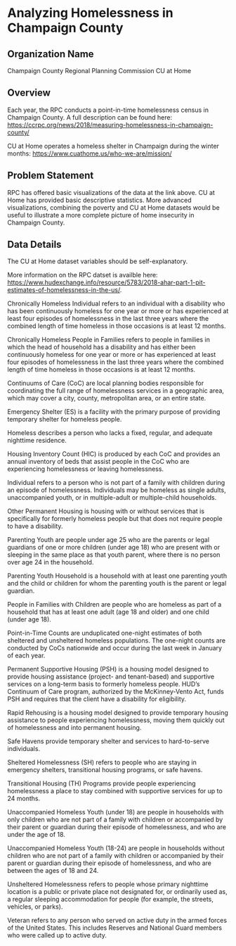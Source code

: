 # Analyzing Homelessness in Champaign County

## Organization Name
Champaign County Regional Planning Commission
CU at Home

## Overview
Each year, the RPC conducts a point-in-time homelessness census in Champaign County.  A full description can be found here: 
https://ccrpc.org/news/2018/measuring-homelessness-in-champaign-county/

CU at Home operates a homeless shelter in Champaign during the winter months: https://www.cuathome.us/who-we-are/mission/

## Problem Statement
RPC has offered basic visualizations of the data at the link above.  CU at Home has provided basic descriptive statistics. More advanced visualizations, combining the poverty and CU at Home datasets would be useful to illustrate a more complete picture of home insecurity in Champaign County. 


## Data Details
The CU at Home dataset variables should be self-explanatory. 

More information on the RPC datset is availble here: https://www.hudexchange.info/resource/5783/2018-ahar-part-1-pit-estimates-of-homelessness-in-the-us/.

Chronically Homeless Individual refers to an individual with a disability who has been continuously homeless for one year or more or has experienced at least four episodes of homelessness in the last three years where the combined length of time homeless in those occasions is at least 12 months.

Chronically Homeless People in Families refers to people in families in which the head of household has a disability and has either been continuously homeless for one year or more or has experienced at least four episodes of homelessness in the last three years where the combined length of time homeless in those occasions is at least 12 months.

Continuums of Care (CoC) are local planning bodies responsible for coordinating the full range of homelessness services in a geographic area, which may cover a city, county, metropolitan area, or an entire state.

Emergency Shelter (ES) is a facility with the primary purpose of providing temporary shelter for homeless people.

Homeless describes a person who lacks a fixed, regular, and adequate nighttime residence.

Housing Inventory Count (HIC) is produced by each CoC and provides an annual inventory of beds that assist people in the CoC who are experiencing homelessness or leaving homelessness.

Individual refers to a person who is not part of a family with children during an episode of homelessness. Individuals may be homeless as single adults, unaccompanied youth, or in multiple-adult or multiple-child households.

Other Permanent Housing is housing with or without services that is specifically for formerly homeless people but that does not require people to have a disability.

Parenting Youth are people under age 25 who are the parents or legal guardians of one or more children (under age 18) who are present with or sleeping in the same place as that youth parent, where there is no person over age 24 in the household.

Parenting Youth Household is a household with at least one parenting youth and the child or children for whom the parenting youth is the parent or legal guardian.

People in Families with Children are people who are homeless as part of a household that has at least one adult (age 18 and older) and one child (under age 18).

Point-in-Time Counts are unduplicated one-night estimates of both sheltered and unsheltered homeless populations. The one-night counts are conducted by CoCs nationwide and occur during the last week in January of each year.

Permanent Supportive Housing (PSH) is a housing model designed to provide housing assistance (project- and tenant-based) and supportive services on a long-term basis to formerly homeless people. HUD’s Continuum of Care program, authorized by the McKinney-Vento Act, funds PSH and requires that the client have a disability for eligibility.

Rapid Rehousing is a housing model designed to provide temporary housing assistance to people experiencing homelessness, moving them quickly out of homelessness and into permanent housing.

Safe Havens provide temporary shelter and services to hard-to-serve individuals.

Sheltered Homelessness (SH) refers to people who are staying in emergency shelters, transitional housing programs, or safe havens.

Transitional Housing (TH) Programs provide people experiencing homelessness a place to stay combined with supportive services for up to 24 months.

Unaccompanied Homeless Youth (under 18) are people in households with only children who are not part of a family with children or accompanied by their parent or guardian during their episode of homelessness, and who are under the age of 18.

Unaccompanied Homeless Youth (18-24) are people in households without children who are not part of a family with children or accompanied by their parent or guardian during their episode of homelessness, and who are between the ages of 18 and 24.

Unsheltered Homelessness refers to people whose primary nighttime location is a public or private place not designated for, or ordinarily used as, a regular sleeping accommodation for people (for example, the streets, vehicles, or parks).

Veteran refers to any person who served on active duty in the armed forces of the United States. This includes Reserves and National Guard members who were called up to active duty.

